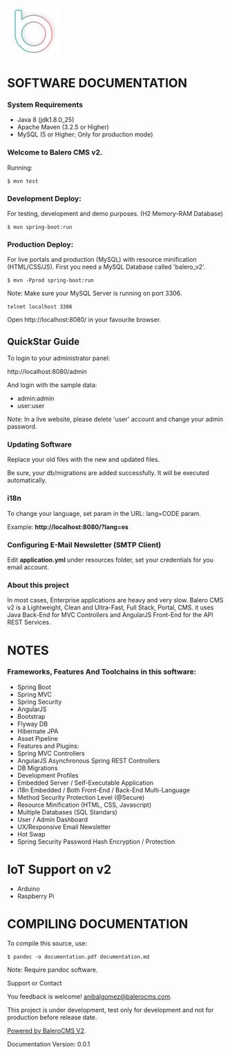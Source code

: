 ![BaleroCMS v2](images/logo.png)

SOFTWARE DOCUMENTATION
======================

### System Requirements

* Java 8 (jdk1.8.0_25)
* Apache Maven (3.2.5 or Higher)
* MySQL (5 or Higher; Only for production mode)

### Welcome to Balero CMS v2.

Running:

    $ mvn test
    
### Development Deploy:

For testing, development and demo purposes. (H2 Memory-RAM Database)

    $ mvn spring-boot:run
    
### Production Deploy:

For live portals and production (MySQL) with resource minification (HTML/CSS/JS).
First you need a MySQL Database called 'balero_v2'.

    $ mvn -Pprod spring-boot:run
    
Note: Make sure your MySQL Server is running on port 3306.

    telnet localhost 3306
    
Open http://localhost:8080/ in your favourite browser.

## QuickStar Guide

To login to your administrator panel:

http://localhost:8080/admin

And login with the sample data:

* admin:admin
* user:user

Note: In a live website, please delete 'user' account and change your admin password.

### Updating Software

Replace your old files with the new and updated files.

Be sure, your db/migrations are added successfully. It will be executed automatically.

### i18n

To change your language, set param in the URL: lang=CODE param.

Example: **http://localhost:8080/?lang=es**

### Configuring E-Mail Newsletter (SMTP Client)

Edit **application.yml** under resources folder, set your credentials
for you email account.

### About this project

In most cases, Enterprise applications are heavy and very slow. Balero CMS v2
is a Lightweight, Clean and Ultra-Fast, Full Stack, Portal, CMS. it uses Java Back-End for MVC Controllers and AngularJS Front-End for the API REST Services.

NOTES
=====

### Frameworks, Features And Toolchains in this software: 

* Spring Boot
* Spring MVC
* Spring Security
* AngularJS
* Bootstrap
* Flyway DB
* Hibernate JPA
* Asset Pipeline
* Features and Plugins: 
* Spring MVC Controllers
* AngularJS Asynchronous Spring REST Controllers
* DB Migrations
* Development Profiles
* Embedded Server / Self-Executable Application
* i18n Embedded / Both Front-End / Back-End Multi-Language
* Method Security Protection Level (@Secure)
* Resource Minification (HTML, CSS, Javascript)
* Multiple Databases (SQL Standars)
* User / Admin Dashboard
* UX/Responsive Email Newsletter
* Hot Swap
* Spring Security Password Hash Encryption / Protection

IoT Support on v2
=================

* Arduino
* Raspberry Pi

COMPILING DOCUMENTATION
=======================

To compile this source, use:

    $ pandoc -o documentation.pdf documentation.md
    
Note: Require pandoc software.

Support or Contact

You feedback is welcome! anibalgomez@balerocms.com.

This project is under development, test only for development and not for production before release date.

[Powered by BaleroCMS V2](http://balerocms.com/).

Documentation Version: 0.0.1